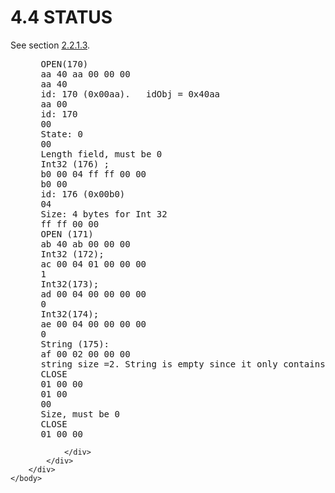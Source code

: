 <html dir="LTR" xmlns:mshelp="http://msdn.microsoft.com/mshelp" xmlns:ddue="http://ddue.schemas.microsoft.com/authoring/2003/5" xmlns:xlink="http://www.w3.org/1999/xlink" xmlns:tool="http://www.microsoft.com/tooltip">
    <head>
        <meta http-equiv="Content-Type" content="text/html; CHARSET=utf-8"></meta>
        <meta name="save" content="history"></meta>
        <title>4.4 STATUS</title>
        <xml>
            <mshelp:toctitle title="4.4 STATUS"></mshelp:toctitle>
            <mshelp:rltitle title="[MS-SSAS8]: STATUS"></mshelp:rltitle>
            <mshelp:keyword index="A" term="41118600-f316-4b84-a32c-3d704626acb5"></mshelp:keyword>
            <mshelp:attr name="DCSext.ContentType" value="open specification"></mshelp:attr>
            <mshelp:attr name="AssetID" value="41118600-f316-4b84-a32c-3d704626acb5"></mshelp:attr>
            <mshelp:attr name="TopicType" value="kbRef"></mshelp:attr>
            <mshelp:attr name="DCSext.Title" value="[MS-SSAS8]: STATUS" />
        </xml>
    </head>
    <body>
        <div id="header">
            <h1 class="heading">4.4 STATUS</h1>
        </div>
        <div id="mainSection">
            <div id="mainBody">
                <div id="allHistory" class="saveHistory"></div>
                <div id="sectionSection0" class="section" name="collapseableSection">
                    

<p>See section <a href="34c425c0-485f-476a-9dbe-3cf017858602.md">2.2.1.3</a>.</p>

<dl>
<dd>
<div><pre> OPEN(170)
 aa 40 aa 00 00 00 
 aa 40 
 id: 170 (0x00aa).   idObj = 0x40aa 
 aa 00
 id: 170
 00
 State: 0
 00
 Length field, must be 0
 Int32 (176) ;  
 b0 00 04 ff ff 00 00
 b0 00
 id: 176 (0x00b0)
 04
 Size: 4 bytes for Int 32
 ff ff 00 00
 OPEN (171)
 ab 40 ab 00 00 00
 Int32 (172); 
 ac 00 04 01 00 00 00
 1
 Int32(173); 
 ad 00 04 00 00 00 00
 0
 Int32(174); 
 ae 00 04 00 00 00 00
 0
 String (175): 
 af 00 02 00 00 00
 string size =2. String is empty since it only contains the end character.
 CLOSE
 01 00 00
 01 00
 00
 Size, must be 0
 CLOSE
 01 00 00
</pre></div>
</dd></dl>


                </div>
            </div>
        </div>
    </body>
</html>